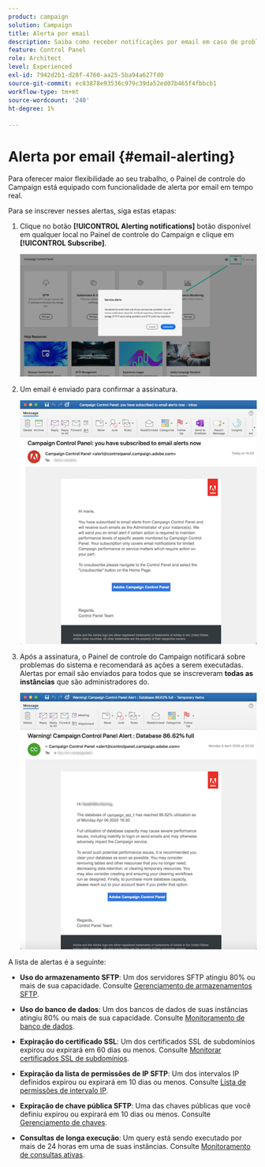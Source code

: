 ```yaml
---
product: campaign
solution: Campaign
title: Alerta por email
description: Saiba como receber notificações por email em caso de problemas com as instâncias do Campaign
feature: Control Panel
role: Architect
level: Experienced
exl-id: 7942d2b1-d28f-4760-aa25-5ba94a627fd0
source-git-commit: ec83878e93536c979c39da52ed07b465f4fbbcb1
workflow-type: tm+mt
source-wordcount: '240'
ht-degree: 1%

---
```


# Alerta por email {#email-alerting}

Para oferecer maior flexibilidade ao seu trabalho, o Painel de controle do Campaign está equipado com funcionalidade de alerta por email em tempo real.

Para se inscrever nesses alertas, siga estas etapas:

1. Clique no botão **[!UICONTROL Alerting notifications]** botão disponível em qualquer local no Painel de controle do Campaign e clique em **[!UICONTROL Subscribe]**.

   ![](assets/subscribing.png)

1. Um email é enviado para confirmar a assinatura.

   ![](assets/email_subscription.png)

1. Após a assinatura, o Painel de controle do Campaign notificará sobre problemas do sistema e recomendará as ações a serem executadas. Alertas por email são enviados para todos que se inscreveram **todas as instâncias** que são administradores do.

   ![](assets/alert_sample.png)

A lista de alertas é a seguinte:

* **Uso do armazenamento SFTP**: Um dos servidores SFTP atingiu 80% ou mais de sua capacidade. Consulte [Gerenciamento de armazenamentos SFTP](../../sftp/using/sftp-storage-management.md).

* **Uso do banco de dados**: Um dos bancos de dados de suas instâncias atingiu 80% ou mais de sua capacidade. Consulte [Monitoramento de banco de dados](../../performance-monitoring/using/database-monitoring.md).

* **Expiração do certificado SSL**: Um dos certificados SSL de subdomínios expirou ou expirará em 60 dias ou menos. Consulte [Monitorar certificados SSL de subdomínios](../../subdomains-certificates/using/monitoring-ssl-certificates.md).

* **Expiração da lista de permissões de IP SFTP**: Um dos intervalos IP definidos expirou ou expirará em 10 dias ou menos. Consulte [Lista de permissões de intervalo IP](../../sftp/using/ip-range-allow-listing.md).

* **Expiração de chave pública SFTP**: Uma das chaves públicas que você definiu expirou ou expirará em 10 dias ou menos. Consulte [Gerenciamento de chaves](../../sftp/using/key-management.md).

* **Consultas de longa execução**: Um query está sendo executado por mais de 24 horas em uma de suas instâncias. Consulte [Monitoramento de consultas ativas](database-active-queries.md).